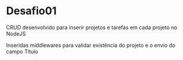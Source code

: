 # Desafio01

CRUD desenvolvido para inserir projetos e tarefas em cada projeto no NodeJS

Inseridas middlewares para validar existência do projeto e o envio do campo Título
